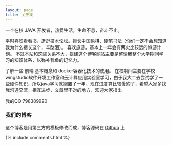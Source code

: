 ```yaml
---
layout: page
title: 关于我 
---
```


一个在校 JAVA 开发者，热爱生活，生命不息，奋斗不止。
<p>
平时喜欢看看书，逛逛技术论坛。擅长中国象棋、硬笔书法（你们一定不会想知道我为什么擅长这个，辛酸泪）。
喜欢旅游，基本上一年会有两次比较远的旅游计划。
不过本站和这些关系不大，搭建这个博客网站主要是整理我整个大学期间学习的知识体系，以弥补我鱼的记忆力。
<p>
了解一些 前端 基本概念和 docker容器化技术的使用。
在校期间主要在学校wingstudio软件开发工作室和云计算应用实验室学习，由于我大二去尝试学了一些硬件知识，所以java学习就搁置了一年，现在进度算比较慢的了，希望大家多找我沟通交流，相互进步，文章里不对的地方，欢迎大家指出
<p>
<p>
我的QQ:798389920
<p>
<h3> 我们的博客 </h3>  

<p>

这个博客是用第三方的模板修改而成，博客源码在 <a target="_blank" href='https://github.com/leopardpan/leopardpan.github.io/'>Github</a> 上

<p>

<p> 

<p> 


{% include comments.html %}


